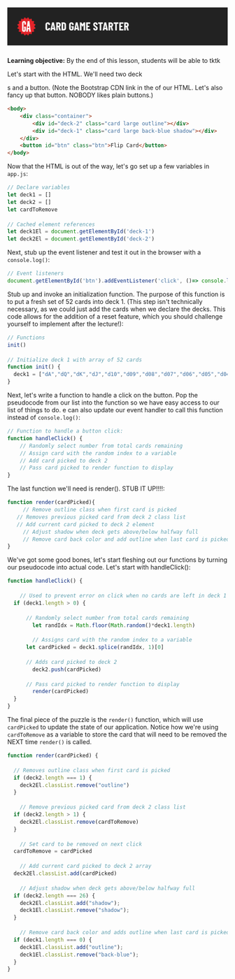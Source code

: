 # ![CSS Card Deck - Creating The Deck](./assets/hero.png)

**Learning objective:** By the end of this lesson, students will be able to tktk

Let's start with the HTML.  We'll need two deck <div>s and a button.  (Note the Bootstrap CDN link in the <head> of our HTML.  Let's also fancy up that button.  NOBODY likes plain buttons.)

```html
<body>
	<div class="container">
		<div id="deck-2" class="card large outline"></div>
		<div id="deck-1" class="card large back-blue shadow"></div>
	</div>
	<button id="btn" class="btn">Flip Card</button>
</body>
```

Now that the HTML is out of the way, let's go set up a few variables in `app.js`:

```javascript
// Declare variables
let deck1 = []
let deck2 = []
let cardToRemove

// Cached element references
let deck1El = document.getElementById('deck-1')
let deck2El = document.getElementById('deck-2')
```

Next, stub up the event listener and test it out in the browser with a `console.log()`:

```javascript
// Event listeners
document.getElementById('btn').addEventListener('click', ()=> console.log('clicked'))
```

Stub up and invoke an initialization function.  The purpose of this function is to put a fresh set of 52 cards into deck 1.  (This step isn't technically necessary, as we could just add the cards when we declare the decks.  This code allows for the addition of a reset feature, which you should challenge yourself to implement after the lecture!):

```javascript
// Functions
init()

// Initialize deck 1 with array of 52 cards
function init() {
  deck1 = ["dA","dQ","dK","dJ","d10","d09","d08","d07","d06","d05","d04","d03","d02","hA","hQ","hK","hJ","h10","h09","h08","h07","h06","h05","h04","h03","h02","cA","cQ","cK","cJ","c10","c09","c08","c07","c06","c05","c04","c03","c02","sA","sQ","sK","sJ","s10","s09","s08","s07","s06","s05","s04","s03","s02"]
}
```

Next, let's write a function to handle a click on the button.  Pop the pseudocode from our list into the function so we have easy access to our list of things to do.  e can also update our event handler to call this function instead of `console.log()`:

```javascript
// Function to handle a button click:
function handleClick() {
    // Randomly select number from total cards remaining
    // Assign card with the random index to a variable
    // Add card picked to deck 2
    // Pass card picked to render function to display
}
```

The last function we'll need is render().  STUB IT UP!!!!:

```javascript
function render(cardPicked){
	 // Remove outline class when first card is picked
   // Removes previous picked card from deck 2 class list
   // Add current card picked to deck 2 element
	 // Adjust shadow when deck gets above/below halfway full
	 // Remove card back color and add outline when last card is picked
}
```

We've got some good bones, let's start fleshing out our functions by turning our pseudocode into actual code.  Let's start with handleClick():

```javascript
function handleClick() {

	// Used to prevent error on click when no cards are left in deck 1
  if (deck1.length > 0) {  

	  // Randomly select number from total cards remaining
		let randIdx = Math.floor(Math.random()*deck1.length)

		// Assigns card with the random index to a variable   
	  let cardPicked = deck1.splice(randIdx, 1)[0]

	  // Adds card picked to deck 2
		deck2.push(cardPicked) 

	  // Pass card picked to render function to display
		render(cardPicked)
  }
}
```

The final piece of the puzzle is the `render()` function, which will use `cardPicked` to update the state of our application.  Notice how we're using `cardToRemove` as a variable to store the card that will need to be removed the NEXT time `render()` is called.

```javascript
function render(cardPicked) {

  // Removes outline class when first card is picked
  if (deck2.length === 1) {  
    deck2El.classList.remove("outline")
  }

	// Remove previous picked card from deck 2 class list
  if (deck2.length > 1) {  
    deck2El.classList.remove(cardToRemove)
  }

	// Set card to be removed on next click
  cardToRemove = cardPicked  

	// Add current card picked to deck 2 array
  deck2El.classList.add(cardPicked)  

	// Adjust shadow when deck gets above/below halfway full
  if (deck2.length === 26) {  
    deck2El.classList.add("shadow");
    deck1El.classList.remove("shadow");
  }
	
	// Remove card back color and adds outline when last card is picked
  if (deck1.length === 0) {  
    deck1El.classList.add("outline");
    deck1El.classList.remove("back-blue");
  }
}
```

